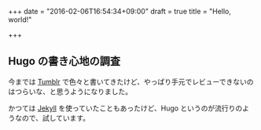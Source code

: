 +++
date = "2016-02-06T16:54:34+09:00"
draft = true
title = "Hello, world!"

+++

## Hugo の書き心地の調査

今までは [Tumblr](http://aeas44.tumblr.com/) で色々と書いてきたけど、やっぱり手元でレビューできないのはつらいな、と思うようになりました。

かつては [Jekyll](https://jekyllrb.com/) を使っていたこともあったけど、Hugo というのが流行りのようなので、試しています。
